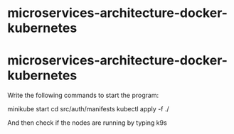 # microservices-architecture-docker-kubernetes
# microservices-architecture-docker-kubernetes


Write the following commands to start the program:

minikube start
cd src/auth/manifests
kubectl apply -f ./

And then check if the nodes are running by typing k9s